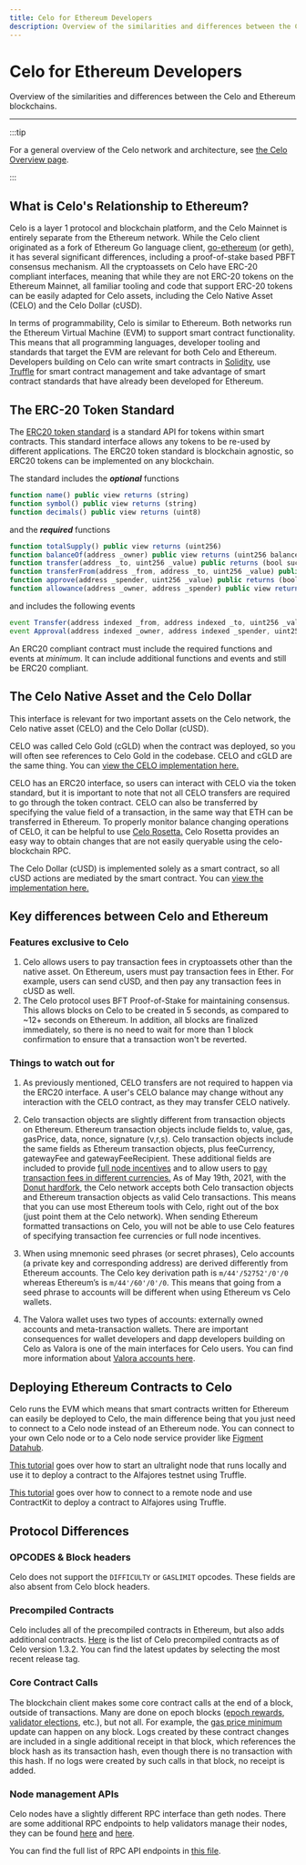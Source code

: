 ```yaml
---
title: Celo for Ethereum Developers
description: Overview of the similarities and differences between the Celo and Ethereum blockchains.
---
```


# Celo for Ethereum Developers

Overview of the similarities and differences between the Celo and Ethereum blockchains.

___


:::tip

For a general overview of the Celo network and architecture, see [the Celo Overview page](/general/).

:::

## What is Celo's Relationship to Ethereum?

Celo is a layer 1 protocol and blockchain platform, and the Celo Mainnet is entirely separate from the Ethereum network.
While the Celo client originated as a fork of Ethereum Go language client, [go-ethereum](https://github.com/ethereum/go-ethereum) (or geth), it has several significant differences, including a proof-of-stake based PBFT consensus mechanism. All the cryptoassets on Celo have ERC-20 compliant interfaces, meaning that while they are not ERC-20 tokens on the Ethereum Mainnet, all familiar tooling and code that support ERC-20 tokens can be easily adapted for Celo assets, including the Celo Native Asset (CELO) and the Celo Dollar (cUSD).

In terms of programmability, Celo is similar to Ethereum. Both networks run the Ethereum Virtual Machine (EVM) to support smart contract functionality. 
This means that all programming languages, developer tooling and standards that target the EVM are relevant for both Celo and Ethereum. 
Developers building on Celo can write smart contracts in [Solidity](https://solidity.readthedocs.io/en/latest/), use [Truffle](https://www.trufflesuite.com/) for smart contract management and 
take advantage of smart contract standards that have already been developed for Ethereum.

## The ERC-20 Token Standard

The [ERC20 token standard](https://eips.ethereum.org/EIPS/eip-20) is a standard API for tokens within smart contracts. 
This standard interface allows any tokens to be re-used by different applications. 
The ERC20 token standard is blockchain agnostic, so ERC20 tokens can be implemented on any blockchain.

The standard includes the __*optional*__ functions

```javascript
function name() public view returns (string)
function symbol() public view returns (string)
function decimals() public view returns (uint8)
```

and the __*required*__ functions

```javascript
function totalSupply() public view returns (uint256)
function balanceOf(address _owner) public view returns (uint256 balance)
function transfer(address _to, uint256 _value) public returns (bool success)
function transferFrom(address _from, address _to, uint256 _value) public returns (bool success)
function approve(address _spender, uint256 _value) public returns (bool success)
function allowance(address _owner, address _spender) public view returns (uint256 remaining)
```

and includes the following events

```js
event Transfer(address indexed _from, address indexed _to, uint256 _value)
event Approval(address indexed _owner, address indexed _spender, uint256 _value)
```

An ERC20 compliant contract must include the required functions and events at *minimum*. 
It can include additional functions and events and still be ERC20 compliant.

## The Celo Native Asset and the Celo Dollar

This interface is relevant for two important assets on the Celo network, the Celo native asset (CELO) and the Celo Dollar (cUSD).

CELO was called Celo Gold (cGLD) when the contract was deployed, so you will often see references to Celo Gold in the codebase. 
CELO and cGLD are the same thing. You can [view the CELO implementation here.](https://explorer.celo.org/address/0x8dd4f800851db9dc219fdfaeb82f8d69e2b13582/contracts)

CELO has an ERC20 interface, so users can interact with CELO via the token standard, but it is important to note that not all CELO transfers are required to go through the token contract. 
CELO can also be transferred by specifying the value field of a transaction, in the same way that ETH can be transferred in Ethereum. 
To properly monitor balance changing operations of CELO, it can be helpful to use [Celo Rosetta.](https://github.com/celo-org/rosetta)
Celo Rosetta provides an easy way to obtain changes that are not easily queryable using the celo-blockchain RPC. 

The Celo Dollar (cUSD) is implemented solely as a smart contract, so all cUSD actions are mediated by the smart contract. 
You can [view the implementation here.](https://explorer.celo.org/address/0xaa933baf03cfc55b8e4e0d7de479bcc12f189352/contracts)

## Key differences between Celo and Ethereum

### Features exclusive to Celo

 1. Celo allows users to pay transaction fees in cryptoassets other than the native asset. On Ethereum, users must pay transaction fees in Ether. For example, users can send cUSD, and then pay any transaction fees in cUSD as well.
 2. The Celo protocol uses BFT Proof-of-Stake for maintaining consensus. This allows blocks on Celo to be created in 5 seconds, as compared to ~12+ seconds on Ethereum. In addition, all blocks are finalized immediately, so there is no need to wait for more than 1 block confirmation to ensure that a transaction won't be reverted.

### Things to watch out for

 1. As previously mentioned, CELO transfers are not required to happen via the ERC20 interface. A user's CELO balance may change without any interaction with the CELO contract, as they may transfer CELO natively.

 2. Celo transaction objects are slightly different from transaction objects on Ethereum. 
 Ethereum transaction objects include fields to, value, gas, gasPrice, data, nonce, signature (v,r,s). 
 Celo transaction objects include the same fields as Ethereum transaction objects, plus feeCurrency, gatewayFee and gatewayFeeRecipient. 
 These additional fields are included to provide [full node incentives](/protocol/transaction/full-node-incentives#incentives-for-operating-full-nodes) 
 and to allow users to [pay transaction fees in different currencies.](/protocol/transaction/erc20-transaction-fees) As of May 19th, 2021, with the [Donut hardfork](https://medium.com/celoorg/dissecting-the-donut-hardfork-23cad6015fa2), the Celo network accepts both Celo transaction objects and Ethereum transaction objects as valid Celo transactions. This means that you can use most Ethereum tools with Celo, right out of the box (just point them at the Celo network). When sending Ethereum formatted transactions on Celo, you will not be able to use Celo features of specifying transaction fee currencies or full node incentives.


 1. When using mnemonic seed phrases (or secret phrases), Celo accounts (a private key and corresponding address) are derived differently from Ethereum accounts. The Celo key derivation path is `m/44'/52752'/0'/0` whereas Ethereum’s is `m/44'/60'/0'/0`. This means that going from a seed phrase to accounts will be different when using Ethereum vs Celo wallets.

 2. The Valora wallet uses two types of accounts: externally owned accounts and meta-transaction wallets. There are important consequences for wallet developers and dapp developers building on Celo as Valora is one of the main interfaces for Celo users. You can find more information about [Valora accounts here](/protocol/identity/smart-contract-accounts).

## Deploying Ethereum Contracts to Celo

Celo runs the EVM which means that smart contracts written for Ethereum can easily be deployed to Celo, the main difference being that you just need to connect to a Celo node instead of an Ethereum node. You can connect to your own Celo node or to a Celo node service provider like [Figment Datahub](https://figment.io/datahub/celo/). 

[This tutorial](/developer/walkthrough/hello-contracts) goes over how to start an ultralight node that runs locally and use it to deploy a contract to the Alfajores testnet using Truffle.

[This tutorial](/developer/walkthrough/hello-contract-remote-node) goes over how to connect to a remote node and use ContractKit to deploy a contract to Alfajores using Truffle.

## Protocol Differences

### OPCODES & Block headers

Celo does not support the `DIFFICULTY` or `GASLIMIT` opcodes. These fields are also absent from Celo block headers.

### Precompiled Contracts

Celo includes all of the precompiled contracts in Ethereum, but also adds additional contracts. [Here](https://github.com/celo-org/celo-blockchain/blob/v1.3.2/core/vm/contracts.go#L157) is the list of Celo precompiled contracts as of Celo version 1.3.2. You can find the latest updates by selecting the most recent release tag.

### Core Contract Calls

The blockchain client makes some core contract calls at the end of a block, outside of transactions.  Many are done on epoch blocks ([epoch rewards](/protocol/pos/epoch-rewards), [validator elections](/protocol/pos/validator-elections), etc.), but not all.  For example, the [gas price minimum](/protocol/transaction/gas-pricing) update can happen on any block.
Logs created by these contract changes are included in a single additional receipt in that block, which references the block hash as its transaction hash, even though there is no transaction with this hash. If no logs were created by such calls in that block, no receipt is added.

### Node management APIs

Celo nodes have a slightly different RPC interface than geth nodes. There are some additional RPC endpoints to help validators manage their nodes, they can be found [here](/validator/proxy#rpc-api) and [here](/validator/node-upgrade#hotswapping-validator-nodes). 

You can find the full list of RPC API endpoints in [this file](https://github.com/celo-org/celo-blockchain/blob/master/internal/web3ext/web3ext.go).

